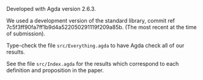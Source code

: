 Developed with Agda version 2.6.3.

We used a development version of the standard library, commit ref 7c5f3ff90fa7ff1b9d4a522050291119f209a85b.
(The most recent at the time of submission).

Type-check the file `src/Everything.agda` to have Agda check all of our results.

See the file `src/Index.agda` for the results which correspond to each definition and proposition in the paper.
